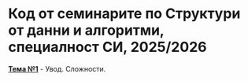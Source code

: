 # Код от семинарите по Структури от данни и алгоритми, специалност СИ, 2025/2026

[**Тема №1**](https://github.com/desiish/SDA_2025_2026/tree/main/Sem01) - Увод. Сложности.
